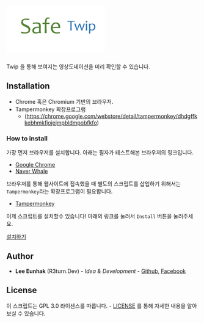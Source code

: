 # ![Logo](SafeTwip.png)

Twip 을 통해 보여지는 영상도네이션을 미리 확인할 수 있습니다.

## Installation

- Chrome 혹은 Chromium 기반의 브라우저.
- Tampermonkey 확장프로그램
    - (https://chrome.google.com/webstore/detail/tampermonkey/dhdgffkkebhmkfjojejmpbldmpobfkfo)


### How to install

가장 먼저 브라우저를 설치합니다. 아래는 필자가 테스트해본 브라우저의 링크입니다.

- [Google Chrome](https://www.google.com/chrome/)
- [Naver Whale](http://whale.naver.com/)

브라우저를 통해 웹사이트에 접속했을 때 별도의 스크립트를 삽입하기 위해서는 `Tampermonkey`라는 확장프로그램이 필요합니다.

- [Tampermonkey](https://chrome.google.com/webstore/detail/tampermonkey/dhdgffkkebhmkfjojejmpbldmpobfkfo)

이제 스크립트를 설치할수 있습니다! 아래의 링크를 눌러서 `Install` 버튼을 눌러주세요.

[설치하기](https://raw.githubusercontent.com/R3turn-Dev/SafeTwip/master/safe_twip.user.js)


## Author

* **Lee Eunhak** (R3turn.Dev) - *Idea & Development* - [Github](https://github.com/return0927), [Facebook](https://fb.com/R3turn.01)


## License

이 스크립트는 GPL 3.0 라이센스를 따릅니다. - [LICENSE](LICENSE) 를 통해 자세한 내용을 알아보실 수 있습니다.

